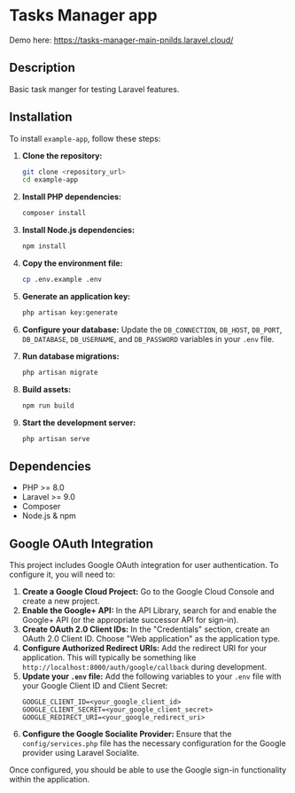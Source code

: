 # Tasks Manager app 

Demo here: https://tasks-manager-main-pnilds.laravel.cloud/

## Description
Basic task manger for testing Laravel features.

## Installation

To install `example-app`, follow these steps:

1. **Clone the repository:**
   ```bash
   git clone <repository_url>
   cd example-app
   ```

2. **Install PHP dependencies:**
   ```bash
   composer install
   ```

3. **Install Node.js dependencies:**
   ```bash
   npm install
   ```

4. **Copy the environment file:**
   ```bash
   cp .env.example .env
   ```

5. **Generate an application key:**
   ```bash
   php artisan key:generate
   ```

6. **Configure your database:**
   Update the `DB_CONNECTION`, `DB_HOST`, `DB_PORT`, `DB_DATABASE`, `DB_USERNAME`, and `DB_PASSWORD` variables in your `.env` file.

7. **Run database migrations:**
   ```bash
   php artisan migrate
   ```

8. **Build assets:**
   ```bash
   npm run build
   ```

9. **Start the development server:**
   ```bash
   php artisan serve
   ```

## Dependencies

*   PHP >= 8.0
*   Laravel >= 9.0
*   Composer
*   Node.js & npm

## Google OAuth Integration

This project includes Google OAuth integration for user authentication. To configure it, you will need to:

1.  **Create a Google Cloud Project:** Go to the Google Cloud Console and create a new project.
2.  **Enable the Google+ API:** In the API Library, search for and enable the Google+ API (or the appropriate successor API for sign-in).
3.  **Create OAuth 2.0 Client IDs:** In the "Credentials" section, create an OAuth 2.0 Client ID. Choose "Web application" as the application type.
4.  **Configure Authorized Redirect URIs:** Add the redirect URI for your application. This will typically be something like `http://localhost:8000/auth/google/callback` during development.
5.  **Update your `.env` file:** Add the following variables to your `.env` file with your Google Client ID and Client Secret:
    ```env
    GOOGLE_CLIENT_ID=<your_google_client_id>
    GOOGLE_CLIENT_SECRET=<your_google_client_secret>
    GOOGLE_REDIRECT_URI=<your_google_redirect_uri>
    ```
6.  **Configure the Google Socialite Provider:** Ensure that the `config/services.php` file has the necessary configuration for the Google provider using Laravel Socialite.

Once configured, you should be able to use the Google sign-in functionality within the application.
